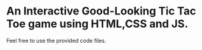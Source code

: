 <h1><b> An Interactive Good-Looking Tic Tac Toe game using HTML,CSS and JS. </b></h1>
Feel free to use the provided code files.
